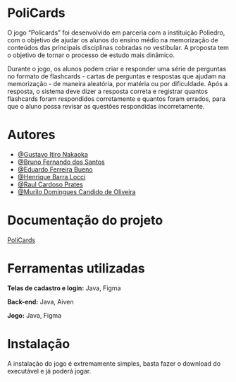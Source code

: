 # PoliCards
O jogo “Policards” foi desenvolvido em parceria com a instituição Poliedro, com o objetivo de ajudar os alunos do ensino médio na memorização de conteúdos das principais disciplinas cobradas no vestibular. A proposta tem o objetivo de tornar o processo de estudo mais dinâmico.

Durante o jogo, os alunos podem criar e responder uma série de perguntas no formato de flashcards - cartas de perguntas e respostas que ajudam na memorização - de maneira aleatória, por matéria ou por dificuldade. Após a resposta, o sistema deve dizer a resposta correta e registrar quantos flashcards foram respondidos corretamente e quantos foram errados, para que o aluno possa revisar as questões respondidas incorretamente.

# Autores
- [@Gustavo Itiro Nakaoka](https://github.com/gunkaokks)
- [@Bruno Fernando dos Santos](https://github.com/bruno-santosimt)
- [@Eduardo Ferreira Bueno](https://github.com/Eduardo-Buenov1)
- [@Henrique Barra Locci](https://github.com/henriquebarralocci)
- [@Raul Cardoso Prates](https://github.com/raulzz-2201)
- [@Murilo Domingues Candido de Oliveira](https://github.com/MuriloDCO)

# Documentação do projeto 
[PoliCards](https://online.fliphtml5.com/epkou/rrni/)

# Ferramentas utilizadas
**Telas de cadastro e login:** Java, Figma

**Back-end:** Java, Aiven

**Jogo:** Java, Figma

# Instalação
A instalação do jogo é extremamente simples, basta fazer o download do executável e já poderá jogar.


